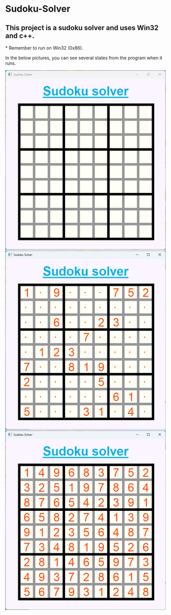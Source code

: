 <h1>Sudoku-Solver</h1>
<h2>This project is a sudoku solver and uses Win32 and c++.</h2>

<p>* Remember to run on Win32 (0x86).

In the below pictures, you can see several states from the program when it runs.
<p>

<img src="sudoku 1.png"></img>
<img src="sudoku 2.png"></img>
<img src="sudoku 3.png"></img>
